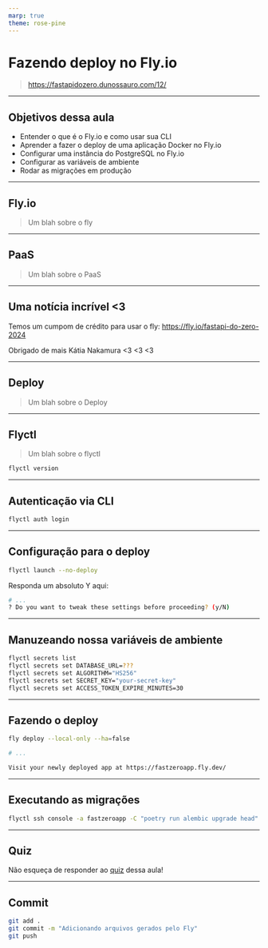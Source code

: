 ```yaml
---
marp: true
theme: rose-pine
---
```


# Fazendo deploy no Fly.io

> https://fastapidozero.dunossauro.com/12/

---

## Objetivos dessa aula

- Entender o que é o Fly.io e como usar sua CLI
- Aprender a fazer o deploy de uma aplicação Docker no Fly.io
- Configurar uma instância do PostgreSQL no Fly.io
- Configurar as variáveis de ambiente
- Rodar as migrações em produção

---

## Fly.io

> Um blah sobre o fly

---

## PaaS

> Um blah sobre o PaaS

---

## Uma notícia incrível <3

Temos um cumpom de crédito para usar o fly:
https://fly.io/fastapi-do-zero-2024


Obrigado de mais Kátia Nakamura <3 <3 <3

---

## Deploy

> Um blah sobre o Deploy

---

## Flyctl

> Um blah sobre o flyctl


```bash
flyctl version
```

---

## Autenticação via CLI

```bash
flyctl auth login
```

---

## Configuração para o deploy

```bash
flyctl launch --no-deploy
```

Responda um absoluto Y aqui:
```bash
# ...
? Do you want to tweak these settings before proceeding? (y/N) 
```

---

## Manuzeando nossa variáveis de ambiente

```bash
flyctl secrets list
flyctl secrets set DATABASE_URL=???
flyctl secrets set ALGORITHM="HS256"
flyctl secrets set SECRET_KEY="your-secret-key"
flyctl secrets set ACCESS_TOKEN_EXPIRE_MINUTES=30
```

---

## Fazendo o deploy

```bash
fly deploy --local-only --ha=false

# ...

Visit your newly deployed app at https://fastzeroapp.fly.dev/
```

---

## Executando as migrações

```bash
flyctl ssh console -a fastzeroapp -C "poetry run alembic upgrade head"
```

---

## Quiz

Não esqueça de responder ao [quiz](https://fastapidozero.dunossauro.com/quizes/aula_12/) dessa aula!

---
## Commit

```bash
git add .
git commit -m "Adicionando arquivos gerados pelo Fly"
git push
```

<script src="https://cdn.jsdelivr.net/npm/mermaid@10.9.1/dist/mermaid.min.js"></script>
<script>mermaid.initialize({startOnLoad:true,theme:'dark'});</script>
 
